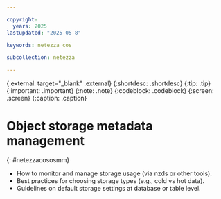 ```yaml
---

copyright:
  years: 2025
lastupdated: "2025-05-8"

keywords: netezza cos

subcollection: netezza

---
```


{:external: target="_blank" .external}
{:shortdesc: .shortdesc}
{:tip: .tip}
{:important: .important}
{:note: .note}
{:codeblock: .codeblock}
{:screen: .screen}
{:caption: .caption}

# Object storage metadata management
{: #netezzacososmm}

- How to monitor and manage storage usage (via nzds or other tools).
- Best practices for choosing storage types (e.g., cold vs hot data).
- Guidelines on default storage settings at database or table level.
